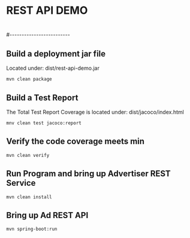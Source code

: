 # 
# REST API DEMO
#
#-------------------------


## Build a deployment jar file
Located under: dist/rest-api-demo.jar
```
mvn clean package
```

## Build a Test Report
The Total Test Report Coverage is located under: dist/jacoco/index.html
```
mnv clean test jacoco:report
```

## Verify the code coverage meets min 
```
mvn clean verify
```

## Run Program and bring up Advertiser REST Service
```
mvn clean install
```


## Bring up Ad REST API
```
mvn spring-boot:run
```

